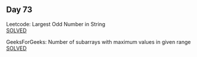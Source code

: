 ## Day 73

Leetcode: Largest Odd Number in String   
[SOLVED](https://leetcode.com/problems/largest-odd-number-in-string/description/)

GeeksForGeeks: Number of subarrays with maximum values in given range    
[SOLVED](https://www.geeksforgeeks.org/problems/number-of-subarrays-with-maximum-values-in-given-range5949/1)